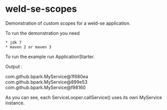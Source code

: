 weld-se-scopes
=============

Demonstration of custom scopes for a weld-se application.

To run the demonstration you need

    * jdk 7
    * maven 2 or maven 3

To run the example run ApplicationStarter.

Output :

   com.github.bpark.MyService@1f680ea
   com.github.bpark.MyService@899e53
   com.github.bpark.MyService@f98160

As you can see, each ServiceLooper.callService() uses its own
MyService instance.